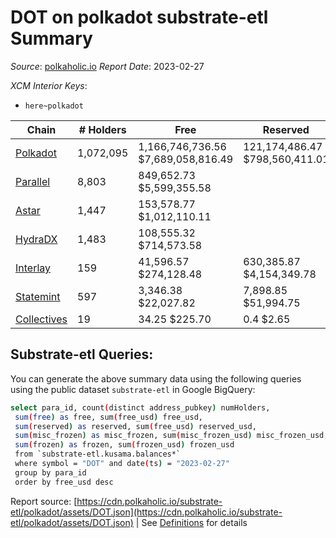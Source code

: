 # DOT on polkadot substrate-etl Summary

_Source_: [polkaholic.io](https://polkaholic.io) *Report Date*: 2023-02-27


*XCM Interior Keys*:
* `here~polkadot`


| Chain | # Holders | Free | Reserved | Misc Frozen | Frozen | Price | AssetID |
| ----- | --------- | ---- | -------- | ----------- | ------ | ----- | ------- |
| [Polkadot](/polkadot/0-polkadot) | 1,072,095 | 1,166,746,736.56 $7,689,058,816.49 | 121,174,486.47 $798,560,411.01 | 680,818,920.22  $4,486,712,117.48 | 674,598,511.56 $4,445,718,569.77 | $6.59 | `{"Token":"DOT"}` |
| [Parallel](/polkadot/2012-parallel) | 8,803 | 849,652.73 $5,599,355.58 |   |    |   | $6.59 | `{"Token":"101"}` |
| [Astar](/polkadot/2006-astar) | 1,447 | 153,578.77 $1,012,110.11 |   |    |   | $6.59 | `{"Token":"340282366920938463463374607431768211455"}` |
| [HydraDX](/polkadot/2034-hydradx) | 1,483 | 108,555.32 $714,573.58 |   |    |   | $6.58 | `{"Token":"5"}` |
| [Interlay](/polkadot/2032-interlay) | 159 | 41,596.57 $274,128.48 | 630,385.87 $4,154,349.78 |    |   | $6.59 | `{"Token":"DOT"}` |
| [Statemint](/polkadot/1000-statemint) | 597 | 3,346.38 $22,027.82 | 7,898.85 $51,994.75 |    |   | $6.58 | `{"Token":"DOT"}` |
| [Collectives](/polkadot/1001-collectives) | 19 | 34.25 $225.70 | 0.4 $2.65 |    |   | $6.59 | `{"Token":"DOT"}` |

## Substrate-etl Queries:
You can generate the above summary data using the following queries using the public dataset `substrate-etl` in Google BigQuery:
```bash
select para_id, count(distinct address_pubkey) numHolders, 
 sum(free) as free, sum(free_usd) free_usd,
 sum(reserved) as reserved, sum(free_usd) reserved_usd,
 sum(misc_frozen) as misc_frozen, sum(misc_frozen_usd) misc_frozen_usd,
 sum(frozen) as frozen, sum(frozen_usd) frozen_usd
 from `substrate-etl.kusama.balances*` 
 where symbol = "DOT" and date(ts) = "2023-02-27"
 group by para_id
 order by free_usd desc
```


Report source: [https://cdn.polkaholic.io/substrate-etl/polkadot/assets/DOT.json](https://cdn.polkaholic.io/substrate-etl/polkadot/assets/DOT.json) | See [Definitions](/DEFINITIONS.md) for details

